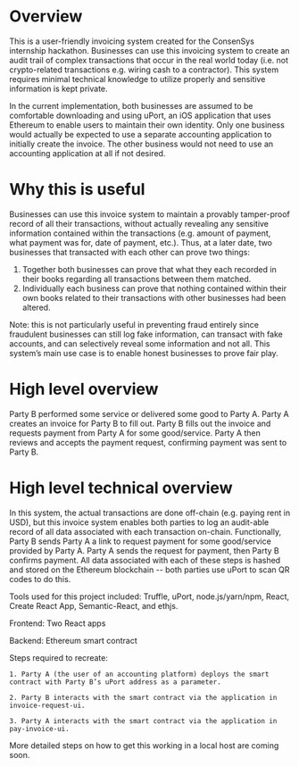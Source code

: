 # Overview
This is a user-friendly invoicing system created for the ConsenSys internship hackathon. Businesses can use this invoicing system to create an audit trail of complex transactions that occur in the real world today (i.e. not crypto-related transactions e.g. wiring cash to a contractor). This system requires minimal technical knowledge to utilize properly and sensitive information is kept private.

In the current implementation, both businesses are assumed to be comfortable downloading and using uPort, an iOS application that uses Ethereum to enable users to maintain their own identity. Only one business would actually be expected to use a separate accounting application to initially create the invoice. The other business would not need to use an accounting application at all if not desired.

# Why this is useful
Businesses can use this invoice system to maintain a provably tamper-proof record of all their transactions, without actually revealing any sensitive information contained within the transactions (e.g. amount of payment, what payment was for, date of payment, etc.). Thus, at a later date, two businesses that transacted with each other can prove two things: 

1) Together both businesses can prove that what they each recorded in their books regarding all transactions between them matched.
2) Individually each business can prove that nothing contained within their own books related to their transactions with other businesses had been altered.

Note: this is not particularly useful in preventing fraud entirely since fraudulent businesses can still log fake information, can transact with fake accounts, and can selectively reveal some information and not all. This system’s main use case is to enable honest businesses to prove fair play.

# High level overview
Party B performed some service or delivered some good to Party A. Party A creates an invoice for Party B to fill out. Party B fills out the invoice and requests payment from Party A for some good/service. Party A then reviews and accepts the payment request, confirming payment was sent to Party B.

# High level technical overview
In this system, the actual transactions are done off-chain (e.g. paying rent in USD), but this invoice system enables both parties to log an audit-able record of all data associated with each transaction on-chain. Functionally, Party B sends Party A a link to request payment for some good/service provided by Party A. Party A sends the request for payment, then Party B confirms payment. All data associated with each of these steps is hashed and stored on the Ethereum blockchain -- both parties use uPort to scan QR codes to do this.

Tools used for this project included:
Truffle, uPort, node.js/yarn/npm, React, Create React App, Semantic-React, and ethjs.

Frontend: Two React apps

Backend: Ethereum smart contract

Steps required to recreate:

	1. Party A (the user of an accounting platform) deploys the smart contract with Party B’s uPort address as a parameter.

	2. Party B interacts with the smart contract via the application in invoice-request-ui.

	3. Party A interacts with the smart contract via the application in pay-invoice-ui.

More detailed steps on how to get this working in a local host are coming soon.




